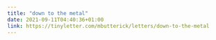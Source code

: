 ```yaml
---
title: "down to the metal"
date: 2021-09-11T04:40:36+01:00
link: https://tinyletter.com/mbutterick/letters/down-to-the-metal
---
```


